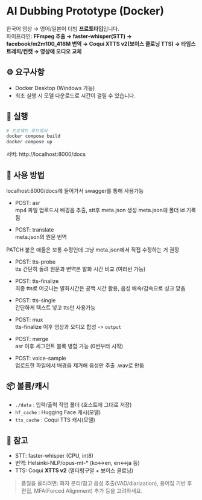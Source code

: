 # AI Dubbing Prototype (Docker)

한국어 영상 → 영어/일본어 더빙 **프로토타입**입니다.  
파이프라인: **FFmpeg 추출 → faster-whisper(STT) → facebook/m2m100_418M 번역 → Coqui XTTS v2(보이스 클로닝 TTS) → 타임스트레치/컨캣 → 영상에 오디오 교체**

## ⚙️ 요구사항
- Docker Desktop (Windows 가능)
- 최초 실행 시 모델 다운로드로 시간이 걸릴 수 있습니다.

## 🚀 실행
```bash
# 프로젝트 루트에서
docker compose build
docker compose up
```

서버: http://localhost:8000/docs

## 🧪 사용 방법

localhost:8000/docs에 들어가서 swagger를 통해 사용가능

- POST: asr<br>
mp4 파일 업로드시 배경음 추출, stt후 meta.json 생성
meta.json에 폴더 id 기록됨

- POST: translate<br>
meta.json의 원문 번역

PATCH 붙은 애들은 보통 수정인데 그냥 meta.json에서 직접 수정하는 거 권장

- POST: tts-probe<br>
tts 간단히 돌려 원문과 변역본 발화 시간 비교
(여러번 가능)

- POST: tts-finalize<br>
최종 tts로 어긋나는 발화시간은 공백 시간 활용, 음성 배속/감속으로 싱크 맞춤

- POST: tts-single<br>
간단하게 텍스트 넣고 tts만 사용가능

- POST: mux<br>
tts-finalize 이후 영상과 오디오 합성
 -> `output`

- POST: merge<br>
asr 이후 세그먼트 블록 병합 가능 (0번부터 시작)

- POST: voice-sample<br>
업로드한 파일에서 배경음 제거해 음성만 추출 .wav로 만듦

## 📦 볼륨/캐시
- `./data` : 입력/출력 작업 폴더 (호스트에 그대로 저장)
- `hf_cache` : Hugging Face 캐시(모델)
- `tts_cache` : Coqui TTS 캐시(모델)

## 📝 참고
- STT: faster-whisper (CPU, int8)
- 번역: Helsinki-NLP/opus-mt-* (ko↔en, en↔ja 등)
- TTS: Coqui **XTTS v2** (멀티링구얼 + 보이스 클로닝)

> 품질을 올리려면: 화자 분리/참고 음성 추출(VAD/diarization), 용어집 기반 후편집, MFA(Forced Alignment) 추가 등을 고려하세요.
